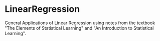 # LinearRegression

General Applications of Linear Regression using notes from the textbook "The Elements of Statistical Learning" and "An Introduction to Statistical Learning".
